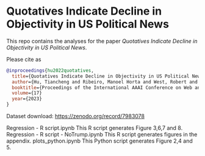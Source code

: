 # Quotatives Indicate Decline in Objectivity in US Political News

This repo contains the analyses for the paper *Quotatives Indicate Decline in Objectivity in US Political News*. 

Please cite as 
~~~bibtex
@inproceedings{hu2022quotatives,
  title={Quotatives Indicate Decline in Objectivity in US Political News},
  author={Hu, Tiancheng and Ribeiro, Manoel Horta and West, Robert and Spitz, Andreas},
  booktitle={Proceedings of the International AAAI Conference on Web and Social Media},
  volume={17}
  year={2023}
}
~~~

Dataset download: https://zenodo.org/record/7983078

Regression - R script.ipynb This R script generates Figure 3,6,7 and 8.
Regression - R script - NoTrump.ipynb This R script generates figures in the appendix.
plots_python.ipynb This Python script generates Figure 2,4 and 5.

